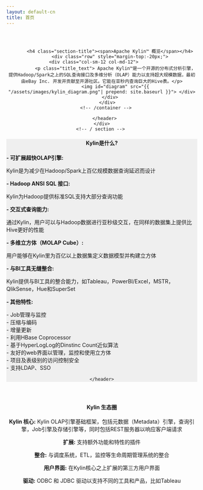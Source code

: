 ```yaml
---
layout: default-cn
title: 首页
---
```



<main id="main" >
  <div class="container" >
    <div id="zero" class=" main" >
      <header style=" padding:2em 0 4em 0">
        <div class="container" >

          <h4 class="section-title"><span>Apache Kylin™ 概览</span></h4>
          <div class="row" style="margin-top:-20px;">
            <div class="col-sm-12 col-md-12">              
              <p class="title_text"> Apache Kylin™是一个开源的分布式分析引擎，提供Hadoop/Spark之上的SQL查询接口及多维分析（OLAP）能力以支持超大规模数据，最初由eBay Inc. 开发并贡献至开源社区。它能在亚秒内查询巨大的Hive表。</p>
              <img id="diagram" src="{{ "/assets/images/kylin_diagram.png"| prepend: site.baseurl }}"> </div>
          </div>
        </div>
        <!-- /container --> 
        
      </header>
    </div>
    <!-- / section --> 
  </div>
  <!-- /container -->
  
  <section id="second" class="main">
    <header style="background-color:#efefef;">
      <div class="container"  >
        <h4 class="section-title"><span> Kylin是什么? </span></h4>
        <!-- second-->
        <div class="row">
          <div class="col-sm-12 col-md-12">
            <div align="left">
              <p> <b>- 可扩展超快OLAP引擎: </b><br/>
              <div class="indent">Kylin是为减少在Hadoop/Spark上百亿规模数据查询延迟而设计</div>
              </p>
              <p> <b>- Hadoop ANSI SQL 接口: </b><br/>
              <div class="indent">Kylin为Hadoop提供标准SQL支持大部分查询功能</div>
              </p>
              <p> <b>- 交互式查询能力: </b><br/>
              <div class="indent">通过Kylin，用户可以与Hadoop数据进行亚秒级交互，在同样的数据集上提供比Hive更好的性能</div>
              </p>
              <p> <b>- 多维立方体（MOLAP Cube）:</b><br/>
              <div class="indent">用户能够在Kylin里为百亿以上数据集定义数据模型并构建立方体</div>
              </p>
              <p> <b>- 与BI工具无缝整合:</b><br/>
              <div class="indent">Kylin提供与BI工具的整合能力，如Tableau，PowerBI/Excel，MSTR，QlikSense，Hue和SuperSet</div>
              </p>
              <p> <b>- 其他特性:</b> <br/>
              <div class="indent">- Job管理与监控 <br/>
                - 压缩与编码 <br/>
                - 增量更新 <br/>
                - 利用HBase Coprocessor<br/>
                - 基于HyperLogLog的Dinstinc Count近似算法 <br/>
                - 友好的web界面以管理，监控和使用立方体 <br/>
                - 项目及表级别的访问控制安全<br/>
                - 支持LDAP、SSO </div>
              </p>
            </div>
          </div>
        </div>
      </div>
      <!-- /container --> 
      
    </header>
  </section>
  
  <!-- second -->
  <section id="first" class="main">
    <header>
      <div class="container" >
        <h4 class="section-title"><span>Kylin 生态圈</span></h4>
        <div class="row">
          <div class="col-sm-7 col-md-7">
            <p> </p>
            <p><b>Kylin 核心:</b> Kylin OLAP引擎基础框架，包括元数据（Metadata）引擎，查询引擎，Job引擎及存储引擎等，同时包括REST服务器以响应客户端请求</p>
            <p><b>扩展:</b> 支持额外功能和特性的插件</p>
            <p><b>整合:</b> 与调度系统，ETL，监控等生命周期管理系统的整合</p>
            <p><b>用户界面:</b> 在Kylin核心之上扩展的第三方用户界面</p>
            <p><b>驱动:</b> ODBC 和 JDBC 驱动以支持不同的工具和产品，比如Tableau</p>
          </div>
          <div class="col-sm-5 col-md-5">    </div>
        </div>
        <!-- /container --> 
      </div>
    </header>
  </section>  
</main>
